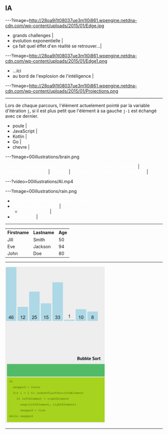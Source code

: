 ## IA

---?image=http://28oa9i1t08037ue3m1l0i861.wpengine.netdna-cdn.com/wp-content/uploads/2015/01/Edge.jpg

- grands challenges |
- évolution exponentielle |
- ça fait quel éffet d'en réalité se retrouver...|

---?image=http://28oa9i1t08037ue3m1l0i861.wpengine.netdna-cdn.com/wp-content/uploads/2015/01/Edge1.png

- ...ici
- au bord de l'explosion de l'intéligence |

---?image=http://28oa9i1t08037ue3m1l0i861.wpengine.netdna-cdn.com/wp-content/uploads/2015/01/Projections.png

---

Lors de chaque parcours, l'élément actuelement pointé par la variable d'itération `j`, si il est plus petit que l'élément à sa gauche `j-1` est échangé avec ce dernier.

- poule		 |
- JavaScript |
- Kotlin     |
- Go         |
- chevre     |

---?image=00illustrations/brain.png

<span style="color:white"> - communauté scientifique en ébulition</span>
<span style="color:white"> - la question n'est pas...</span>	   |
<span style="color:white">	- "est-ce que c'est possible?"</span>  |
<span style="color:white"> - mais...</span>					             |
<span style="color:white">	- "quand-est-ce que ça va arriver?"</span> |

---?video=00illustrations/AI.mp4

<!-- .slide: data-autoslide="24500" -->

---?image=00illustrations/rain.png

- <span style="color:white">Devons nous être aussi péssimistes qu'eux?</span>
- <span style="color:white">Alternatives possibles</span>			 |
	- <span style="color:white">il n'y en a pas</span>			     |
- <span style="color:white">Que faire ?</span>						 |

---
<!--exemple tableau progressif-->

<table>
  <tr>
    <th>Firstname</th>
    <th>Lastname</th> 
    <th>Age</th>
  </tr>
  <tr>
    <td>Jill</td>
    <td>Smith</td>
    <td>50</td>
  </tr>
  <tr class="fragment">
    <td>Eve</td>
    <td>Jackson</td>
    <td>94</td>
  </tr>
  <tr class="fragment">
    <td>John</td>
    <td>Doe</td>
    <td>80</td>
  </tr>
</table>

---

<!--exemple integration image-->

<img src="/00illustrations/triBulle-flag.gif" height="500">

---
